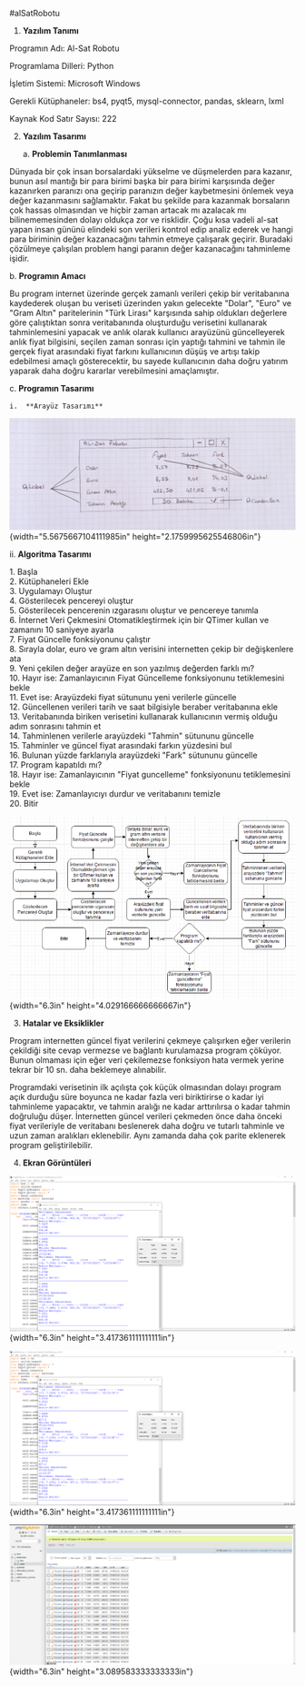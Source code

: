 #alSatRobotu
1.  **Yazılım Tanımı**

Programın Adı: Al-Sat Robotu

Programlama Dilleri: Python

İşletim Sistemi: Microsoft Windows

Gerekli Kütüphaneler: bs4, pyqt5, mysql-connector, pandas, sklearn, lxml

Kaynak Kod Satır Sayısı: 222

2.  **Yazılım Tasarımı**

    a.  **Problemin Tanımlanması**

Dünyada bir çok insan borsalardaki yükselme ve düşmelerden para kazanır,
bunun asıl mantığı bir para birimi başka bir para birimi karşısında
değer kazanırken paranızı ona geçirip paranızın değer kaybetmesini
önlemek veya değer kazanmasını sağlamaktır. Fakat bu şekilde para
kazanmak borsaların çok hassas olmasından ve hiçbir zaman artacak mı
azalacak mı bilinememesinden dolayı oldukça zor ve risklidir. Çoğu kısa
vadeli al-sat yapan insan gününü elindeki son verileri kontrol edip
analiz ederek ve hangi para biriminin değer kazanacağını tahmin etmeye
çalışarak geçirir. Buradaki çözülmeye çalışılan problem hangi paranın
değer kazanacağını tahminleme işidir.

b.  **Programın Amacı**

Bu program internet üzerinde gerçek zamanlı verileri çekip bir
veritabanına kaydederek oluşan bu veriseti üzerinden yakın gelecekte
"Dolar", "Euro" ve "Gram Altın" paritelerinin "Türk Lirası" karşısında
sahip oldukları değerlere göre çalıştıktan sonra veritabanında
oluşturduğu verisetini kullanarak tahminlemesini yapacak ve anlık olarak
kullanıcı arayüzünü güncelleyerek anlık fiyat bilgisini, seçilen zaman
sonrası için yaptığı tahmini ve tahmin ile gerçek fiyat arasındaki fiyat
farkını kullanıcının düşüş ve artışı takip edebilmesi amaçlı
gösterecektir, bu sayede kullanıcının daha doğru yatırım yaparak daha
doğru kararlar verebilmesini amaçlamıştır.

c.  **Programın Tasarımı**

    i.  **Arayüz Tasarımı**

![](media/image1.jpeg){width="5.5675667104111985in"
height="2.1759995625546806in"}

ii. **Algoritma Tasarımı**

1\. Başla\
2. Kütüphaneleri Ekle\
3. Uygulamayı Oluştur\
4. Gösterilecek pencereyi oluştur\
5. Gösterilecek pencerenin ızgarasını oluştur ve pencereye tanımla\
6. İnternet Veri Çekmesini Otomatikleştirmek için bir QTimer kullan ve
zamanını 10 saniyeye ayarla\
7. Fiyat Güncelle fonksiyonunu çalıştır\
8. Sırayla dolar, euro ve gram altın verisini internetten çekip bir
değişkenlere ata\
9. Yeni çekilen değer arayüze en son yazılmış değerden farklı mı?\
10. Hayır ise: Zamanlayıcının Fiyat Güncelleme fonksiyonunu
tetiklemesini bekle\
11. Evet ise: Arayüzdeki fiyat sütununu yeni verilerle güncelle\
12. Güncellenen verileri tarih ve saat bilgisiyle beraber veritabanına
ekle\
13. Veritabanında biriken verisetini kullanarak kullanıcının vermiş
olduğu adım sonrasını tahmin et\
14. Tahminlenen verilerle arayüzdeki \"Tahmin\" sütununu güncelle\
15. Tahminler ve güncel fiyat arasındaki farkın yüzdesini bul\
16. Bulunan yüzde farklarıyla arayüzdeki \"Fark\" sütununu güncelle\
17. Program kapatıldı mı?\
18. Hayır ise: Zamanlayıcının \"Fiyat guncelleme\" fonksiyonunu
tetiklemesini bekle\
19. Evet ise: Zamanlayıcıyı durdur ve veritabanını temizle\
20. Bitir

![](media\media\image2.png){width="6.3in" height="4.029166666666667in"}

3.  **Hatalar ve Eksiklikler**

Program internetten güncel fiyat verilerini çekmeye çalışırken eğer
verilerin çekildiği site cevap vermezse ve bağlantı kurulamazsa program
çöküyor. Bunun olmaması için eğer veri çekilemezse fonksiyon hata vermek
yerine tekrar bir 10 sn. daha beklemeye alınabilir.

Programdaki verisetinin ilk açılışta çok küçük olmasından dolayı program
açık durduğu süre boyunca ne kadar fazla veri biriktirirse o kadar iyi
tahminleme yapacaktır, ve tahmin aralığı ne kadar arttırılırsa o kadar
tahmin doğruluğu düşer. İnternetten güncel verileri çekmeden önce daha
önceki fiyat verileriyle de veritabanı beslenerek daha doğru ve tutarlı
tahminle ve uzun zaman aralıkları eklenebilir. Aynı zamanda daha çok
parite eklenerek program geliştirilebilir.

4.  **Ekran Görüntüleri**

![](media\media\image3.png){width="6.3in" height="3.417361111111111in"}

![](media\media\image4.png){width="6.3in" height="3.417361111111111in"}

![](media\media\image5.png){width="6.3in" height="3.089583333333333in"}
